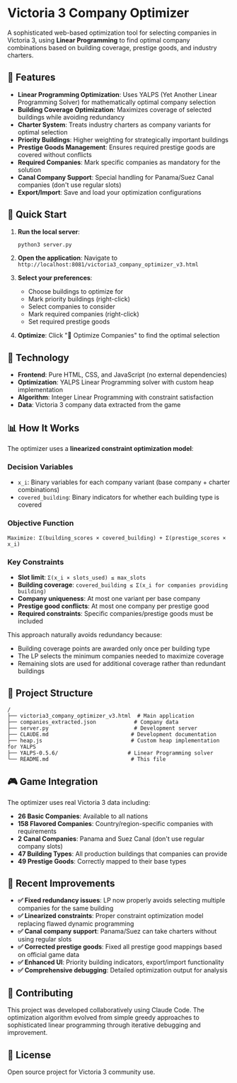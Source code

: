 # Victoria 3 Company Optimizer

A sophisticated web-based optimization tool for selecting companies in Victoria 3, using **Linear Programming** to find optimal company combinations based on building coverage, prestige goods, and industry charters.

## 🎯 Features

- **Linear Programming Optimization**: Uses YALPS (Yet Another Linear Programming Solver) for mathematically optimal company selection
- **Building Coverage Optimization**: Maximizes coverage of selected buildings while avoiding redundancy
- **Charter System**: Treats industry charters as company variants for optimal selection
- **Priority Buildings**: Higher weighting for strategically important buildings
- **Prestige Goods Management**: Ensures required prestige goods are covered without conflicts
- **Required Companies**: Mark specific companies as mandatory for the solution
- **Canal Company Support**: Special handling for Panama/Suez Canal companies (don't use regular slots)
- **Export/Import**: Save and load your optimization configurations

## 🚀 Quick Start

1. **Run the local server**:
   ```bash
   python3 server.py
   ```

2. **Open the application**:
   Navigate to `http://localhost:8081/victoria3_company_optimizer_v3.html`

3. **Select your preferences**:
   - Choose buildings to optimize for
   - Mark priority buildings (right-click)
   - Select companies to consider
   - Mark required companies (right-click)
   - Set required prestige goods

4. **Optimize**:
   Click "🎯 Optimize Companies" to find the optimal selection

## 🔧 Technology

- **Frontend**: Pure HTML, CSS, and JavaScript (no external dependencies)
- **Optimization**: YALPS Linear Programming solver with custom heap implementation
- **Algorithm**: Integer Linear Programming with constraint satisfaction
- **Data**: Victoria 3 company data extracted from the game

## 📊 How It Works

The optimizer uses a **linearized constraint optimization model**:

### Decision Variables
- `x_i`: Binary variables for each company variant (base company + charter combinations)
- `covered_building`: Binary indicators for whether each building type is covered

### Objective Function
```
Maximize: Σ(building_scores × covered_building) + Σ(prestige_scores × x_i)
```

### Key Constraints
- **Slot limit**: `Σ(x_i × slots_used) ≤ max_slots`
- **Building coverage**: `covered_building ≤ Σ(x_i for companies providing building)`
- **Company uniqueness**: At most one variant per base company
- **Prestige good conflicts**: At most one company per prestige good
- **Required constraints**: Specific companies/prestige goods must be included

This approach naturally avoids redundancy because:
- Building coverage points are awarded only once per building type
- The LP selects the minimum companies needed to maximize coverage
- Remaining slots are used for additional coverage rather than redundant buildings

## 📁 Project Structure

```
/
├── victoria3_company_optimizer_v3.html  # Main application
├── companies_extracted.json            # Company data
├── server.py                           # Development server
├── CLAUDE.md                          # Development documentation
├── heap.js                            # Custom heap implementation for YALPS
├── YALPS-0.5.6/                      # Linear Programming solver
└── README.md                          # This file
```

## 🎮 Game Integration

The optimizer uses real Victoria 3 data including:
- **26 Basic Companies**: Available to all nations
- **158 Flavored Companies**: Country/region-specific companies with requirements
- **2 Canal Companies**: Panama and Suez Canal (don't use regular company slots)
- **47 Building Types**: All production buildings that companies can provide
- **49 Prestige Goods**: Correctly mapped to their base types

## 🔄 Recent Improvements

- **✅ Fixed redundancy issues**: LP now properly avoids selecting multiple companies for the same building
- **✅ Linearized constraints**: Proper constraint optimization model replacing flawed dynamic programming
- **✅ Canal company support**: Panama/Suez can take charters without using regular slots
- **✅ Corrected prestige goods**: Fixed all prestige good mappings based on official game data
- **✅ Enhanced UI**: Priority building indicators, export/import functionality
- **✅ Comprehensive debugging**: Detailed optimization output for analysis

## 🤝 Contributing

This project was developed collaboratively using Claude Code. The optimization algorithm evolved from simple greedy approaches to sophisticated linear programming through iterative debugging and improvement.

## 📄 License

Open source project for Victoria 3 community use.